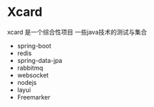 Xcard 
==========
xcard 是一个综合性项目 一些java技术的测试与集合

* spring-boot
* redis
* spring-data-jpa
* rabbitmq
* websocket
* nodejs
* layui
* Freemarker
